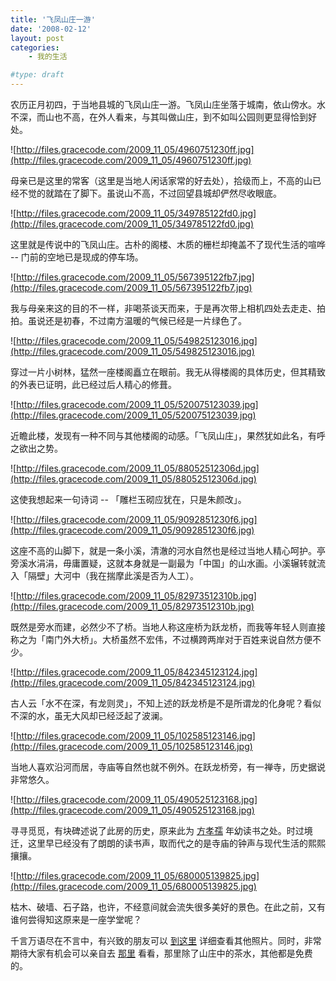 ```yaml
---
title: '飞凤山庄一游'
date: '2008-02-12'
layout: post
categories:
    - 我的生活

#type: draft
---
```


农历正月初四，于当地县城的飞凤山庄一游。飞凤山庄坐落于城南，依山傍水。水不深，而山也不高，在外人看来，与其叫做山庄，到不如叫公园则更显得恰到好处。

![http://files.gracecode.com/2009_11_05/4960751230ff.jpg](http://files.gracecode.com/2009_11_05/4960751230ff.jpg)

母亲已是这里的常客（这里是当地人闲话家常的好去处），拾级而上，不高的山已经不觉的就踏在了脚下。虽说山不高，不过回望县城却俨然尽收眼底。

![http://files.gracecode.com/2009_11_05/349785122fd0.jpg](http://files.gracecode.com/2009_11_05/349785122fd0.jpg)

这里就是传说中的飞凤山庄。古朴的阁楼、木质的栅栏却掩盖不了现代生活的喧哗 -- 门前的空地已是现成的停车场。

![http://files.gracecode.com/2009_11_05/567395122fb7.jpg](http://files.gracecode.com/2009_11_05/567395122fb7.jpg)

我与母亲来这的目的不一样，非喝茶谈天而来，于是再次带上相机四处去走走、拍拍。虽说还是初春，不过南方温暖的气候已经是一片绿色了。

![http://files.gracecode.com/2009_11_05/549825123016.jpg](http://files.gracecode.com/2009_11_05/549825123016.jpg)

穿过一片小树林，猛然一座楼阁矗立在眼前。我无从得楼阁的具体历史，但其精致的外表已证明，此已经过后人精心的修葺。

![http://files.gracecode.com/2009_11_05/520075123039.jpg](http://files.gracecode.com/2009_11_05/520075123039.jpg)

近瞻此楼，发现有一种不同与其他楼阁的动感。「飞凤山庄」，果然犹如此名，有呼之欲出之势。

![http://files.gracecode.com/2009_11_05/88052512306d.jpg](http://files.gracecode.com/2009_11_05/88052512306d.jpg)

这使我想起来一句诗词 -- 「雕栏玉砌应犹在，只是朱颜改」。

![http://files.gracecode.com/2009_11_05/9092851230f6.jpg](http://files.gracecode.com/2009_11_05/9092851230f6.jpg)

这座不高的山脚下，就是一条小溪，清澈的河水自然也是经过当地人精心呵护。亭旁溪水涓涓，毋庸置疑，这就本身就是一副最为「中国」的山水画。小溪辗转就流入「隔壁」大河中（我在揣摩此溪是否为人工）。

![http://files.gracecode.com/2009_11_05/82973512310b.jpg](http://files.gracecode.com/2009_11_05/82973512310b.jpg)

既然是旁水而建，必然少不了桥。当地人称这座桥为跃龙桥，而我等年轻人则直接称之为「南门外大桥」。大桥虽然不宏伟，不过横跨两岸对于百姓来说自然方便不少。

![http://files.gracecode.com/2009_11_05/842345123124.jpg](http://files.gracecode.com/2009_11_05/842345123124.jpg)

古人云「水不在深，有龙则灵」，不知上述的跃龙桥是不是所谓龙的化身呢？看似不深的水，虽无大风却已经泛起了波澜。

![http://files.gracecode.com/2009_11_05/102585123146.jpg](http://files.gracecode.com/2009_11_05/102585123146.jpg)

当地人喜欢沿河而居，寺庙等自然也就不例外。在跃龙桥旁，有一禅寺，历史据说非常悠久。

![http://files.gracecode.com/2009_11_05/490525123168.jpg](http://files.gracecode.com/2009_11_05/490525123168.jpg)

寻寻觅觅，有块碑述说了此房的历史，原来此为 [方孝孺](http://baike.baidu.com/view/80471.htm) 年幼读书之处。时过境迁，这里早已经没有了朗朗的读书声，取而代之的是寺庙的钟声与现代生活的熙熙攘攘。

![http://files.gracecode.com/2009_11_05/680005139825.jpg](http://files.gracecode.com/2009_11_05/680005139825.jpg)

枯木、破墙、石子路，也许，不经意间就会流失很多美好的景色。在此之前，又有谁何尝得知这原来是一座学堂呢？

千言万语尽在不言中，有兴致的朋友可以 [到这里](http://www.yupoo.com/albums/view?id=ff80808117e3fa9001180284b15e1f74) 详细查看其他照片。同时，非常期待大家有机会可以亲自去 [那里](http://baike.baidu.com/view/59949.htm) 看看，那里除了山庄中的茶水，其他都是免费的。
